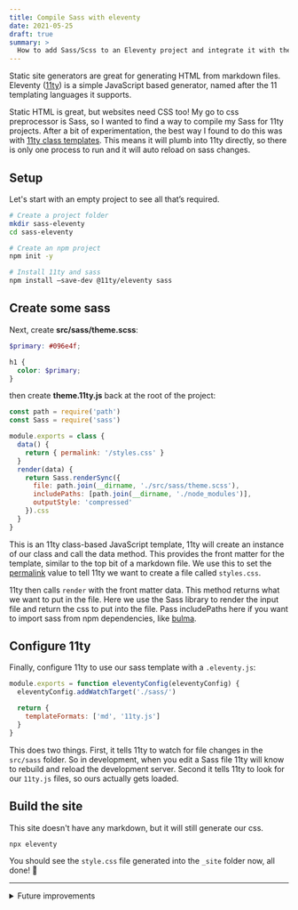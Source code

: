 ```yaml
---
title: Compile Sass with eleventy
date: 2021-05-25
draft: true
summary: >
  How to add Sass/Scss to an Eleventy project and integrate it with the development server for automatic reloading.
---
```


Static site generators are great for generating HTML from markdown files.
Eleventy ([11ty](https://www.11ty.dev)) is a simple JavaScript based generator, named after the 11 templating languages it supports.

Static HTML is great, but websites need CSS too! My go to css preprocessor is Sass,
so I wanted to find a way to compile my Sass for 11ty projects.
After a bit of experimentation, the best way I found to do this was with
[11ty class templates](https://www.11ty.dev/docs/languages/javascript/#classes).
This means it will plumb into 11ty directly, so there is only one process to run
and it will auto reload on sass changes.

## Setup

Let's start with an empty project to see all that’s required.

```bash
# Create a project folder
mkdir sass-eleventy
cd sass-eleventy

# Create an npm project
npm init -y

# Install 11ty and sass
npm install —save-dev @11ty/eleventy sass
```

## Create some sass

Next, create **src/sass/theme.scss**:

```scss
$primary: #096e4f;

h1 {
  color: $primary;
}
```

then create **theme.11ty.js** back at the root of the project:

```js
const path = require('path')
const Sass = require('sass')

module.exports = class {
  data() {
    return { permalink: '/styles.css' }
  }
  render(data) {
    return Sass.renderSync({
      file: path.join(__dirname, './src/sass/theme.scss'),
      includePaths: [path.join(__dirname, './node_modules')],
      outputStyle: 'compressed'
    }).css
  }
}
```

This is an 11ty class-based JavaScript template,
11ty will create an instance of our class and call the data method.
This provides the front matter for the template, similar to the top bit of a markdown file.
We use this to set the
[permalink](https://www.11ty.dev/docs/permalinks/)
value to tell 11ty we want to create a file called `styles.css`.

11ty then calls `render` with the front matter data.
This method returns what we want to put in the file.
Here we use the Sass library to render the input file
and return the css to put into the file.
Pass includePaths here if you want to import sass from npm dependencies,
like [bulma](https://bulma.io).

## Configure 11ty

Finally, configure 11ty to use our sass template with a `.eleventy.js`:

```js
module.exports = function eleventyConfig(eleventyConfig) {
  eleventyConfig.addWatchTarget('./sass/')

  return {
    templateFormats: ['md', '11ty.js']
  }
}
```

This does two things.
First, it tells 11ty to watch for file changes in the `src/sass` folder.
So in development, when you edit a Sass file 11ty will know to rebuild and reload the development server.
Second it tells 11ty to look for our `11ty.js` files, so ours actually gets loaded.

## Build the site

This site doesn't have any markdown, but it will still generate our css.

```bash
npx eleventy
```

You should see the `style.css` file generated into the `_site` folder now, all done! 🎉

---

<details>
<summary>Future improvements</summary>

This setup could be improved, but its a good starting point and fine for lots of setups.
Things to improve:

- Generate sass source maps, this might need sass to generated in the `data` method
  and using the [pagination](https://www.11ty.dev/docs/pagination/) api to create multiple files.
- It might be improved by using asynchronous `data`/`render` methods,
  rather than using `Sass.renderSync`

</details>
